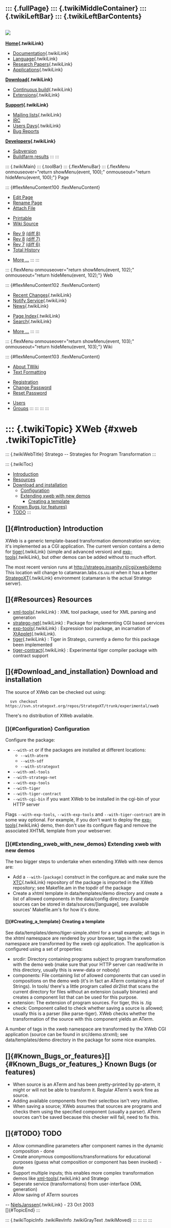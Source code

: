 ::: {.fullPage}
::: {.twikiMiddleContainer}
::: {.twikiLeftBar}
::: {.twikiLeftBarContents}
  ----------------------------------------------------------------------------------
  [![](../pub/Stratego/StrategoLogo/StrategoLogoTextlessWhite-100px.png)](WebHome)
  ----------------------------------------------------------------------------------

**[Home](WebHome){.twikiLink}**

-   [Documentation](StrategoDocumentation){.twikiLink}
-   [Language](StrategoLanguage){.twikiLink}
-   [Research Papers](StrategoPublications){.twikiLink}
-   [Applications](StrategoApplication){.twikiLink}

**[Download](StrategoDownload){.twikiLink}**

-   [Continuous build](ContinuousBuild){.twikiLink}
-   [Extensions](AdditionalPackageDownload){.twikiLink}

**[Support](StrategoSupport){.twikiLink}**

-   [Mailing lists](MailingList){.twikiLink}
-   [IRC](irc://irc.freenode.net/#stratego)
-   [Users Days](StrategoUsersDay){.twikiLink}
-   [Bug Reports](http://yellowgrass.org/project/StrategoXT)

**[Developers](StrategoDev){.twikiLink}**

-   [Subversion](https://svn.strategoxt.org/repos/StrategoXT/strategoxt/trunk)
-   [Buildfarm
    results](http://hydra.nixos.org/jobset/strategoxt/strategoxt-release/all)
:::
:::

::: {.twikiMain}
::: {.toolBar}
::: {.flexMenuBar}
::: {.flexMenu onmouseover="return showMenu(event, 100);" onmouseout="return hideMenu(event, 100);"}
Page

::: {#flexMenuContent100 .flexMenuContent}
-   [Edit
    Page](http://www.program-transformation.org/edit/Stratego/XWeb?t=1536825496)
-   [Rename
    Page](http://www.program-transformation.org/rename/Stratego/XWeb)
-   [Attach
    File](http://www.program-transformation.org/attach/Stratego/XWeb)

<!-- -->

-   [Printable](http://www.program-transformation.org/view/Stratego/XWeb?skin=print.pattern)
-   [Wiki
    Source](http://www.program-transformation.org/view/Stratego/XWeb?skin=text&raw=on&contenttype=text/plain)

<!-- -->

-   [Rev
    9](http://www.program-transformation.org/view/Stratego/XWeb?rev=1.9)
    [(diff 8)](http://www.program-transformation.org/rdiff/Stratego/XWeb?rev1=1.9&rev2=1.8)
-   [Rev
    8](http://www.program-transformation.org/view/Stratego/XWeb?rev=1.8)
    [(diff 7)](http://www.program-transformation.org/rdiff/Stratego/XWeb?rev1=1.8&rev2=1.7)
-   [Rev
    7](http://www.program-transformation.org/view/Stratego/XWeb?rev=1.7)
    [(diff 6)](http://www.program-transformation.org/rdiff/Stratego/XWeb?rev1=1.7&rev2=1.6)
-   [Total
    History](http://www.program-transformation.org/rdiff/Stratego/XWeb)

<!-- -->

-   [More
    \...](http://www.program-transformation.org/oops/Stratego/XWeb?template=oopsmore&param1=1.9&param2=1.9)
:::
:::

::: {.flexMenu onmouseover="return showMenu(event, 102);" onmouseout="return hideMenu(event, 102);"}
Web

::: {#flexMenuContent102 .flexMenuContent}
-   [Recent Changes](WebChanges){.twikiLink}
-   [Notify Service](WebNotify){.twikiLink}
-   [News](WebNews){.twikiLink}

<!-- -->

-   [Page Index](WebIndex){.twikiLink}
-   [Search](WebSearch){.twikiLink}

<!-- -->

-   [More
    \...](http://www.program-transformation.org/oops/Stratego/XWeb?template=oopsmore&param1=1.9&param2=1.9)
:::
:::

::: {.flexMenu onmouseover="return showMenu(event, 103);" onmouseout="return hideMenu(event, 103);"}
Wiki

::: {#flexMenuContent103 .flexMenuContent}
-   [About
    TWiki](http://www.program-transformation.org/view/TWiki/WebHome)
-   [Text
    Formatting](http://www.program-transformation.org/view/TWiki/TextFormattingRules)

<!-- -->

-   [Registration](http://www.program-transformation.org/view/TWiki/TWikiRegistration)
-   [Change
    Password](http://www.program-transformation.org/view/TWiki/ChangePassword)
-   [Reset
    Password](http://www.program-transformation.org/view/TWiki/ResetPassword)

<!-- -->

-   [Users](http://www.program-transformation.org/view/Main/TWikiUsers)
-   [Groups](http://www.program-transformation.org/view/Main/TWikiGroups)
:::
:::
:::
:::

::: {.twikiTopic}
XWeb {#xweb .twikiTopicTitle}
====

::: {.twikiWebTitle}
Stratego \-- Strategies for Program Transformation
:::

::: {.twikiToc}
-   [Introduction](XWeb#Introduction)
-   [Resources](XWeb#Resources)
-   [Download and installation](XWeb#Download_and_installation)
    -   [Configuration](XWeb#Configuration)
    -   [Extending xweb with new
        demos](XWeb#Extending_xweb_with_new_demos)
        -   [Creating a template](XWeb#Creating_a_template)
-   [Known Bugs (or features)](XWeb#Known_Bugs_or_features)
-   [TODO](XWeb#TODO)
:::

[]{#Introduction} Introduction
------------------------------

XWeb is a generic template-based transformation demonstration service;
it\'s implemented as a CGI application. The current version contains a
demo for [tiger](../Tiger/WebHome){.twikiLink} (simple and advanced
version) and [exp-tools](ExpTools){.twikiLink}, but other demos can be
added without to much effort.

The most recent version runs at
<http://stratego.insanity.nl/cgi/xweb/demo> This location will change to
catamaran.labs.cs.uu.nl when it has a better
[StrategoXT](StrategoXT){.twikiLink} environment (catamaran is the
actual Stratego server).

[]{#Resources} Resources
------------------------

-   [xml-tools](../Tools/XmlTools){.twikiLink} : XML tool package, used
    for XML parsing and generation
-   [stratego-net](StrategoNetworking){.twikiLink} : Package for
    implementing CGI based services
-   [exp-tools](ExpTools){.twikiLink} : Expression tool package, an
    incarnation of [XtApplet](XtApplet){.twikiLink}.
-   [tiger](../Tiger/WebHome){.twikiLink} : Tiger in Stratego, currently
    a demo for this package been implemented
-   [tiger-contract](TigerContract){.twikiLink} : Experimental tiger
    compiler package with contract support

[]{#Download_and_installation} Download and installation
--------------------------------------------------------

The source of XWeb can be checked out using:

      svn checkout https://svn.strategoxt.org/repos/StrategoXT/trunk/experimental/xweb

There\'s no distribution of XWeb available.

### []{#Configuration} Configuration

Configure the package:

-   `--with-xt` or if the packages are installed at different locations:
    -   `--with-aterm`
    -   `--with-sdf`
    -   `--with-strategoxt`
-   `--with-xml-tools`
-   `--with-stratego-net`
-   `--with-exp-tools`
-   `--with-tiger`
-   `--with-tiger-contract`
-   `--with-cgi-bin` if you want XWeb to be installed in the cgi-bin of
    your HTTP server

Flags `--with-exp-tools`, `--with-exp-tools` and `--with-tiger-contract`
are in some way optional. For example, if you don\'t want to deploy the
[exp-tools](ExpTools){.twikiLink} demo, then don\'t use its configure
flag and remove the associated XHTML template from your webserver.

### []{#Extending_xweb_with_new_demos} Extending xweb with new demos

The two bigger steps to undertake when extending XWeb with new demos
are:

-   Add a `--with-[package]` construct in the configure.ac and make sure
    the [XTC](XTC){.twikiLink} repository of the package is imported in
    the XWeb repository; see Makefile.am in the topdir of the package
-   Create a xhtml template in data/templates/demo directory and create
    a list of allowed components in the data/config directory. Example
    sources can be stored in data/sources/\[language\], see available
    sources\' Makefile.am\'s for how it\'s done.

#### []{#Creating_a_template} Creating a template

See data/templates/demo/tiger-simple.xhtml for a small example; all tags
in the xhtml namespace are rendered by your browser, tags in the xweb
namespace are transformed by the xweb cgi application. The application
is configured using a set of properties:

-   srcdir: Directory containing programs subject to program
    transformation with the demo web (make sure that your HTTP server
    can read/write in this directory, usually this is www-data or
    nobody)
-   components: File containing list of allowed components that can used
    in compositions on the demo web (it\'s in fact an ATerm containing a
    list of Strings). In tools/ there\'s a little program called
    dir2list that scans the current directory for files without an
    extension (usually binaries) and creates a component list that can
    be used for this purpose.
-   extension: The extension of program sources. For tiger, this is .tig
-   check: Component called to check whether saving a source is allowed;
    usually this is a parser (like parse-tiger). XWeb checks whether the
    transformation of the source with this component yields an ATerm.

A number of tags in the xweb namespace are transformed by the XWeb CGI
application (source can be found in src/demo.strxml); see
data/templates/demo directory in the package for some nice examples.

[]{#Known_Bugs_or_features}[]{#Known_Bugs_or_features_} Known Bugs (or features)
--------------------------------------------------------------------------------

-   When source is an ATerm and has been pretty-printed by pp-aterm, it
    might or will not be able to transform it. Regular ATerm\'s work
    fine as source.
-   Adding available components from their selectbox isn\'t very
    intuitive.
-   When saving a source; XWeb assumes that sources are programs and
    checks them using the specified component (usually a parser). ATerm
    sources can\'t be saved because this checker will fail, need to fix
    this.

[]{#TODO} TODO
--------------

-   Allow commandline parameters after component names in the dynamic
    composition - done
-   Create anonymous compositions/transformations for educational
    purposes (guess what composition or component has been invoked) -
    done
-   Support multiple inputs; this enables more complex transformation
    demos like [xml-tools](../Tools/XmlTools){.twikiLink} and Stratego
-   Seperate service (transformations) from user-interface (XML
    generation)
-   Allow saving of ATerm sources

\-- [NielsJanssen](../Main/NielsJanssen){.twikiLink} - 23 Oct 2003\
[]{#TopicEnd}
:::

::: {.twikiTopicInfo .twikiRevInfo .twikiGrayText .twikiMoved}
:::
:::
:::
:::
